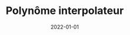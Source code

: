 ---
title: "Polynôme interpolateur"
collection: figures
permalink: /figures/polynome-interpolateur
date: 2022-01-01
overleaf: 'https://www.overleaf.com/read/xvjmnqxphkjh'
img: "/images/figures/polynome-interpolateur.png"
---